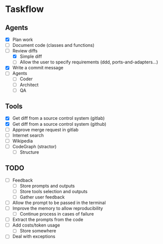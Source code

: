 # Taskflow

## Agents
- [x] Plan work
- [ ] Document code (classes and functions)
- [ ] Review diffs
    - [x] Simple diff
    - [ ] Allow the user to specify requirements (ddd, ports-and-adapters...)
- [x] Write a commit message
- [ ] Agents
    - [ ] Coder
    - [ ] Architect
    - [ ] QA

## Tools
- [x] Get diff from a source control system (gitlab)
- [x] Get diff from a source control system (github)
- [ ] Approve merge request in gitlab
- [ ] Internet search
- [ ] Wikipedia
- [ ] CodeGraph (stractor)
    - [ ] Structure

## TODO
- [ ] Feedback
    - [ ] Store prompts and outputs
    - [ ] Store tools selection and outputs
    - [ ] Gather user feedback
- [ ] Allow the prompt to be passed in the terminal
- [ ] Improve the memory to allow reproducibility
    - [ ] Continue process in cases of failure
- [ ] Extract the prompts from the code
- [ ] Add costs/token usage
    - [ ] Store somewhere
- [ ] Deal with exceptions
